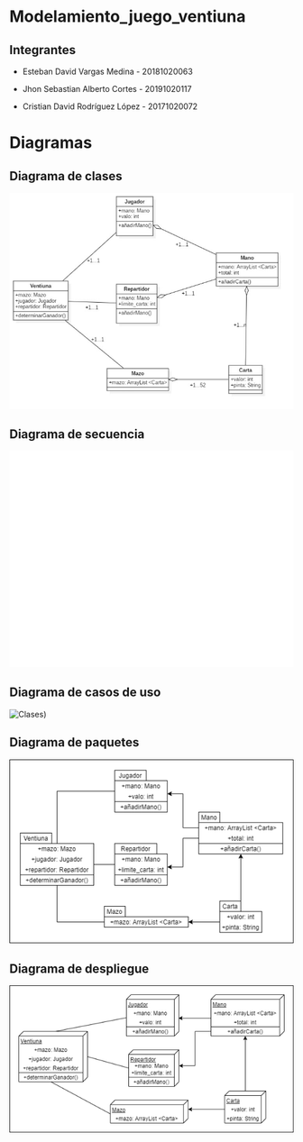 # Modelamiento_juego_ventiuna

## Integrantes

  - Esteban David Vargas Medina - 20181020063

  - Jhon Sebastian Alberto Cortes - 20191020117

  - Cristian David Rodríguez López - 20171020072  

# Diagramas

## Diagrama de clases

![Clases](https://github.com/cristianrodriguez05/Modelamiento_juego_ventiuna/blob/main/diagramas/diagrama_clases_ventiuna.jpg)

## Diagrama de secuencia

![Secuencia](https://github.com/cristianrodriguez05/Modelamiento_juego_ventiuna/blob/main/diagramas/xx.jpg)

## Diagrama de casos de uso

![Clases)](https://user-images.githubusercontent.com/81981433/134132718-b81e1908-57e2-4838-8ec3-46b0e482d8bf.png)


## Diagrama de paquetes

![Secuencia](https://github.com/cristianrodriguez05/Modelamiento_juego_ventiuna/blob/main/diagramas/Diagrama%20de%20paquetes.png)

## Diagrama de despliegue

![Secuencia](https://github.com/cristianrodriguez05/Modelamiento_juego_ventiuna/blob/main/diagramas/Diagrama%20de%20despliegue.png)
